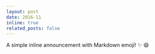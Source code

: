 ```yaml
---
layout: post
date: 2016-11 
inline: true
related_posts: false
---
```


A simple inline announcement with Markdown emoji! :sparkles: :smile:

